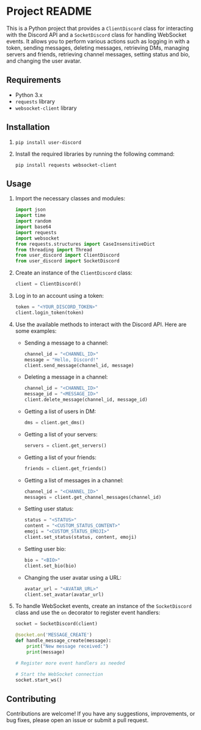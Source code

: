 # Project README

This is a Python project that provides a `ClientDiscord` class for interacting with the Discord API and a `SocketDiscord` class for handling WebSocket events. It allows you to perform various actions such as logging in with a token, sending messages, deleting messages, retrieving DMs, managing servers and friends, retrieving channel messages, setting status and bio, and changing the user avatar.

## Requirements

- Python 3.x
- `requests` library
- `websocket-client` library

## Installation

1. ```shell
   pip install user-discord
   ```
2. Install the required libraries by running the following command:
   ```
   pip install requests websocket-client
   ```

## Usage

1. Import the necessary classes and modules:
   ```python
   import json
   import time
   import random
   import base64
   import requests
   import websocket
   from requests.structures import CaseInsensitiveDict
   from threading import Thread
   from user_discord import ClientDiscord
   from user_discord import SocketDiscord
   ```

2. Create an instance of the `ClientDiscord` class:
   ```python
   client = ClientDiscord()
   ```

3. Log in to an account using a token:
   ```python
   token = "<YOUR_DISCORD_TOKEN>"
   client.login_token(token)
   ```

4. Use the available methods to interact with the Discord API. Here are some examples:
   - Sending a message to a channel:
     ```python
     channel_id = "<CHANNEL_ID>"
     message = "Hello, Discord!"
     client.send_message(channel_id, message)
     ```

   - Deleting a message in a channel:
     ```python
     channel_id = "<CHANNEL_ID>"
     message_id = "<MESSAGE_ID>"
     client.delete_message(channel_id, message_id)
     ```

   - Getting a list of users in DM:
     ```python
     dms = client.get_dms()
     ```

   - Getting a list of your servers:
     ```python
     servers = client.get_servers()
     ```

   - Getting a list of your friends:
     ```python
     friends = client.get_friends()
     ```

   - Getting a list of messages in a channel:
     ```python
     channel_id = "<CHANNEL_ID>"
     messages = client.get_channel_messages(channel_id)
     ```

   - Setting user status:
     ```python
     status = "<STATUS>"
     content = "<CUSTOM_STATUS_CONTENT>"
     emoji = "<CUSTOM_STATUS_EMOJI>"
     client.set_status(status, content, emoji)
     ```

   - Setting user bio:
     ```python
     bio = "<BIO>"
     client.set_bio(bio)
     ```

   - Changing the user avatar using a URL:
     ```python
     avatar_url = "<AVATAR_URL>"
     client.set_avatar(avatar_url)
     ```

5. To handle WebSocket events, create an instance of the `SocketDiscord` class and use the `on` decorator to register event handlers:
   ```python
   socket = SocketDiscord(client)

   @socket.on('MESSAGE_CREATE')
   def handle_message_create(message):
       print("New message received:")
       print(message)

   # Register more event handlers as needed

   # Start the WebSocket connection
   socket.start_ws()
   ```

## Contributing

Contributions are welcome! If you have any suggestions, improvements, or bug fixes, please open an issue or submit a pull request.